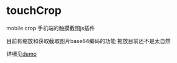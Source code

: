 # touchCrop
mobile crop 
手机端的触摸截图js插件

目前有缩放和获取截取图片base64编码的功能
拖放目前还不是太自然

详细见[demo](http://htmlpreview.github.io/?https://github.com/xyc-cn/touchCrop/blob/master/demo.html)

